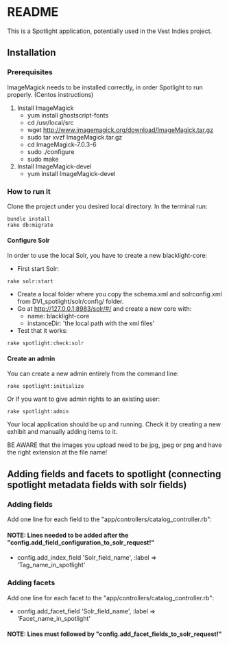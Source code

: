 # README

This is a Spotlight application, potentially used in the Vest Indies project. 

## Installation
### Prerequisites
ImageMagick needs to be installed correctly, in order Spotlight to run properly. (Centos instructions)

1. Install ImageMagick
    * yum install ghostscript-fonts
    * cd /usr/local/src
    * wget http://www.imagemagick.org/download/ImageMagick.tar.gz
    * sudo tar xvzf ImageMagick.tar.gz
    * cd ImageMagick-7.0.3-6
    * sudo ./configure 
    * sudo make
1. Install ImageMagick-devel
    * yum install ImageMagick-devel

### How to run it
Clone the project under you desired local directory.
In the terminal run:
```
bundle install
rake db:migrate
``` 
#### Configure Solr
In order to use the local Solr, you have to create a new blacklight-core:
* First start Solr:
```
rake solr:start
```
* Create a local folder where you copy the schema.xml and solrconfig.xml from DVI_spotlight/solr/config/ folder.
* Go at http://127.0.0.1:8983/solr/#/ and create a new core with:
    * name: blacklight-core
    * instanceDir: 'the local path with the xml files'
* Test that it works:
```
rake spotlight:check:solr
```
    
#### Create an admin 
You can create a new admin entirely from the command line:
```
rake spotlight:initialize 
```
Or if you want to give admin rights to an existing user:
```
rake spotlight:admin  
```

Your local application should be up and running. Check it by creating a new exhibit and manually adding items to it.

BE AWARE that the images you upload need to be jpg, jpeg or png and have the right extension at the file name!

## Adding fields and facets to spotlight (connecting spotlight metadata fields with solr fields)

### Adding fields

Add one line for each field to the "app/controllers/catalog_controller.rb":

#### NOTE: Lines needed to be added after the "config.add_field_configuration_to_solr_request!"

* config.add_index_field 'Solr_field_name', :label => 'Tag_name_in_spotlight'

### Adding facets

Add one line for each facet to the "app/controllers/catalog_controller.rb":

* config.add_facet_field 'Solr_field_name', :label => 'Facet_name_in_spotlight'

#### NOTE: Lines must followed by "config.add_facet_fields_to_solr_request!"





